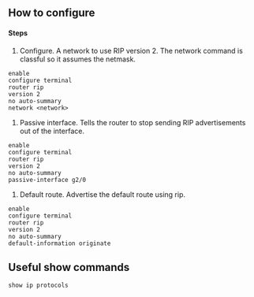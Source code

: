 ## How to configure 

#### Steps

1. Configure. A network to use RIP version 2. The network command is classful so it assumes the netmask.
```
enable
configure terminal
router rip
version 2
no auto-summary
network <network>
```

1. Passive interface. Tells the router to stop sending RIP advertisements out of the interface.
```
enable
configure terminal
router rip
version 2
no auto-summary
passive-interface g2/0
```

1. Default route. Advertise the default route using rip.
```
enable
configure terminal
router rip
version 2
no auto-summary
default-information originate
```

## Useful show commands

```
show ip protocols
```
